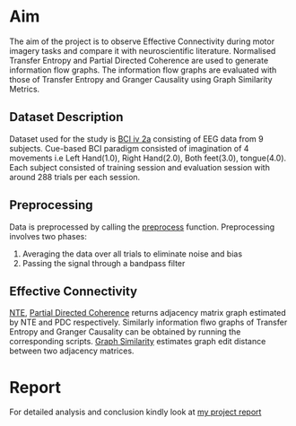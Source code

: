# Aim #
The aim of the project is to observe Effective Connectivity during motor imagery tasks and compare it with neuroscientific literature. Normalised Transfer Entropy and Partial Directed Coherence are used to generate information flow graphs. The information flow graphs are evaluated with those of Transfer Entropy and Granger Causality using Graph Similarity Metrics.

## Dataset Description ##

Dataset used for the study is [BCI iv 2a](http://www.bbci.de/competition/iv/) consisting of EEG data from 9 subjects. Cue-based BCI paradigm consisted of imagination of 4 movements i.e Left Hand(1.0), Right Hand(2.0), Both feet(3.0), tongue(4.0). Each subject consisted of training session and evaluation session with around 288 trials per each session.

## Preprocessing ##

Data is preprocessed by calling the [preprocess](preprocess.py) function. Preprocessing involves two phases:
  1. Averaging the data over all trials to eliminate noise and bias
  2. Passing the signal through a bandpass filter

## Effective Connectivity ##

[NTE](NTE.py), [Partial Directed Coherence](PDC.py) returns adjacency matrix graph estimated by NTE and PDC respectively. Similarly information flwo graphs of Transfer Entropy and Granger Causality can be obtained by running the corresponding scripts. [Graph Similarity](GED.py) estimates graph edit distance between two adjacency matrices.

# Report #
For detailed analysis and conclusion kindly look at [my project report](Report.txt)

